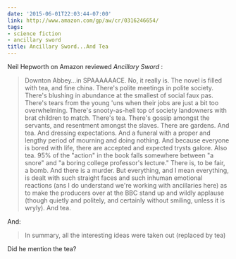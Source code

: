 ```yaml
---
date: '2015-06-01T22:03:44-07:00'
link: http://www.amazon.com/gp/aw/cr/0316246654/
tags:
- science fiction
- ancillary sword
title: Ancillary Sword...And Tea
---
```


Neil Hepworth on Amazon reviewed _Ancillary Sword_ :

>Downton Abbey…in SPAAAAAACE. No, it really is. The novel is filled with tea, and fine china. There's polite meetings in polite society. There's blushing in abundance at the smallest of social faux pas. There's tears from the young 'uns when their jobs are just a bit too overwhelming. There's snooty-as-hell top of society landowners with brat children to match. There's tea. There's gossip amongst the servants, and resentment amongst the slaves. There are gardens. And tea. And dressing expectations. And a funeral with a proper and lengthy period of mourning and doing nothing. And because everyone is bored with life, there are accepted and expected trysts galore. Also tea. 95% of the "action" in the book falls somewhere between "a snore" and "a boring college professor's lecture." There is, to be fair, a bomb. And there is a murder. But everything, and I mean everything, is dealt with such straight faces and such inhuman emotional reactions (ans I do understand we're working with ancillaries here) as to make the producers over at the BBC stand up and wildly applause (though quietly and politely, and certainly without smiling, unless it is wryly). And tea.

And:

>In summary, all the interesting ideas were taken out (replaced by tea)

Did he mention the tea?
